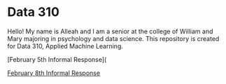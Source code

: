 # Data 310


Hello! My name is Alleah and I am a senior at the college of William and Mary majoring in psychology and data science. This repository is created for Data 310, Applied Machine Learning.



[February 5th Informal Response](

[February 8th Informal Response](https://alleahsoleil.github.io/Applied_Machine_Learning/Feb_8th_Informal_Response.html)
